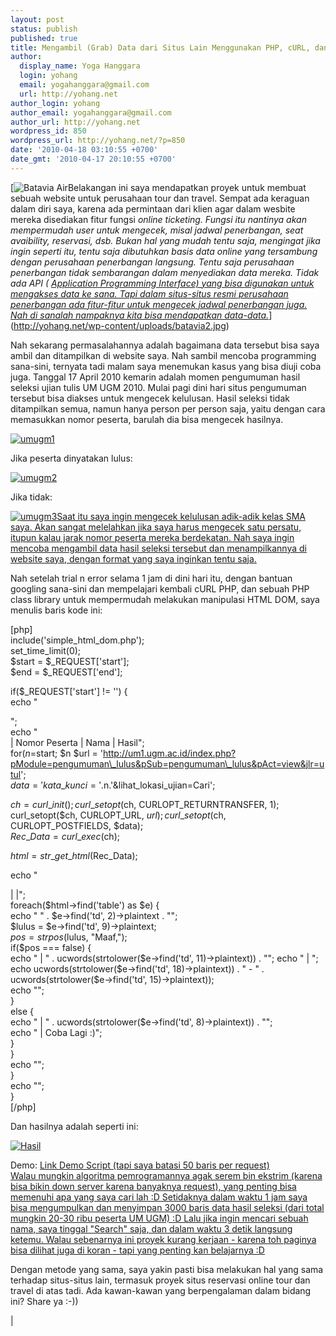 ```yaml
---
layout: post
status: publish
published: true
title: Mengambil (Grab) Data dari Situs Lain Menggunakan PHP, cURL, dan HTML DOM Manipulation
author:
  display_name: Yoga Hanggara
  login: yohang
  email: yogahanggara@gmail.com
  url: http://yohang.net
author_login: yohang
author_email: yogahanggara@gmail.com
author_url: http://yohang.net
wordpress_id: 850
wordpress_url: http://yohang.net/?p=850
date: '2010-04-18 03:10:55 +0700'
date_gmt: '2010-04-17 20:10:55 +0700'
---
```

[![](http://yohang.net/wp-content/uploads/batavia2-370x229.jpg "Batavia Air")Belakangan ini saya mendapatkan proyek untuk membuat sebuah website untuk perusahaan tour dan travel. Sempat ada keraguan dalam diri saya, karena ada permintaan dari klien agar dalam wesbite mereka disediakan fitur fungsi _online ticketing. Fungsi itu nantinya akan mempermudah user untuk mengecek, misal jadwal penerbangan, seat avaibility, reservasi, dsb. Bukan hal yang mudah tentu saja, mengingat jika ingin seperti itu, tentu saja dibutuhkan basis data online yang tersambung dengan perusahaan penerbangan langsung. Tentu saja perusahaan penerbangan tidak sembarangan dalam menyediakan data mereka. Tidak ada API ( [Application Programming Interface) yang bisa digunakan untuk mengakses data ke sana. Tapi dalam situs-situs resmi perusahaan penerbangan ada fitur-fitur untuk mengecek jadwal penerbangan juga. Nah di sanalah nampaknya kita bisa mendapatkan data-data.<!--more-->](http://en.wikipedia.org/wiki/Application_programming_interface)_](http://yohang.net/wp-content/uploads/batavia2.jpg)

Nah sekarang permasalahannya adalah bagaimana data tersebut bisa saya ambil dan ditampilkan di website saya. Nah sambil mencoba programming sana-sini, ternyata tadi malam saya menemukan kasus yang bisa diuji coba juga. Tanggal 17 April 2010 kemarin adalah momen pengumuman hasil seleksi ujian tulis UM UGM 2010. Mulai pagi dini hari situs pengumuman tersebut bisa diakses untuk mengecek kelulusan. Hasil seleksi tidak ditampilkan semua, namun hanya person per person saja, yaitu dengan cara memasukkan nomor peserta, barulah dia bisa mengecek hasilnya.

[![](http://yohang.net/wp-content/uploads/umugm1-370x224.jpg "umugm1")](http://yohang.net/wp-content/uploads/umugm1.jpg)

Jika peserta dinyatakan lulus:

[![](http://yohang.net/wp-content/uploads/umugm2-369x206.jpg "umugm2")](http://yohang.net/wp-content/uploads/umugm2.jpg)

Jika tidak:

[![](http://yohang.net/wp-content/uploads/umugm3-370x198.jpg "umugm3")Saat itu saya ingin mengecek kelulusan adik-adik kelas SMA saya. Akan sangat melelahkan jika saya harus mengecek satu persatu, itupun kalau jarak nomor peserta mereka berdekatan. Nah saya ingin mencoba mengambil data hasil seleksi tersebut dan menampilkannya di website saya, dengan format yang saya inginkan tentu saja.](http://yohang.net/wp-content/uploads/umugm3.jpg)

Nah setelah trial n error selama 1 jam di dini hari itu, dengan bantuan googling sana-sini dan mempelajari kembali cURL PHP, dan sebuah PHP class library untuk mempermudah melakukan manipulasi HTML DOM, saya menulis baris kode ini:

[php]  
include('simple\_html\_dom.php');  
set\_time\_limit(0);  
$start = $\_REQUEST['start'];  
$end = $\_REQUEST['end'];

if($\_REQUEST['start'] != '') {  
 echo "

";  
 echo "  
| Nomor Peserta | Nama | Hasil";  
 for($n=$start; $n $url = 'http://um1.ugm.ac.id/index.php?pModule=pengumuman\_lulus&pSub=pengumuman\_lulus&pAct=view&jlr=utul';  
 $data = 'kata\_kunci='.$n.'&lihat\_lokasi\_ujian=Cari';

$ch = curl\_init();  
 curl\_setopt($ch, CURLOPT\_RETURNTRANSFER, 1);  
 curl\_setopt($ch, CURLOPT\_URL, $url);  
 curl\_setopt($ch, CURLOPT\_POSTFIELDS, $data);  
 $Rec\_Data = curl\_exec($ch);

$html = str\_get\_html($Rec\_Data);

echo "

 |
|";  
 foreach($html->find('table') as $e) {  
 echo " " . $e->find('td', 2)->plaintext . "";  
 $lulus = $e->find('td', 9)->plaintext;  
 $pos = strpos($lulus, "Maaf,");  
 if($pos === false) {  
 echo " | " . ucwords(strtolower($e->find('td', 11)->plaintext)) . "";  
 echo " | ";  
 echo ucwords(strtolower($e->find('td', 18)->plaintext)) . " - " . ucwords(strtolower($e->find('td', 15)->plaintext));  
 echo "";  
 }  
 else {  
 echo " | " . ucwords(strtolower($e->find('td', 8)->plaintext)) . "";  
 echo " | Coba Lagi :)";  
 }  
 }  
 echo "";  
 }  
 echo "";  
}  
[/php]

Dan hasilnya adalah seperti ini:

[![](http://yohang.net/wp-content/uploads/umugm4-370x329.jpg "Hasil ")](http://yohang.net/wp-content/uploads/umugm4.jpg)

Demo: [Link Demo Script (tapi saya batasi 50 baris per request)  
Walau mungkin algoritma pemrogramannya agak serem bin ekstrim (karena bisa bikin down server karena banyaknya request), yang penting bisa memenuhi apa yang saya cari lah :D Setidaknya dalam waktu 1 jam saya bisa mengumpulkan dan menyimpan 3000 baris data hasil seleksi (dari total mungkin 20-30 ribu peserta UM UGM) :D Lalu jika ingin mencari sebuah nama, saya tinggal "Search" saja, dan dalam waktu 3 detik langsung ketemu. Walau sebenarnya ini proyek kurang kerjaan - karena toh paginya bisa dilihat juga di koran - tapi yang penting kan belajarnya :D](http://apps.yohang.net/umugm)

Dengan metode yang sama, saya yakin pasti bisa melakukan hal yang sama terhadap situs-situs lain, termasuk proyek situs reservasi online tour dan travel di atas tadi. Ada kawan-kawan yang berpengalaman dalam bidang ini? Share ya :-))

 |

